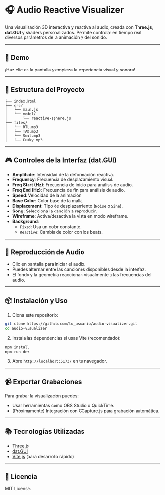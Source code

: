 
# 🎧 Audio Reactive Visualizer

Una visualización 3D interactiva y reactiva al audio, creada con **Three.js**, **dat.GUI** y shaders personalizados. Permite controlar en tiempo real diversos parámetros de la animación y del sonido.

---

## 🚀 Demo

¡Haz clic en la pantalla y empieza la experiencia visual y sonora!

---

## 📂 Estructura del Proyecto

```
├── index.html
├── src/
│   └── main.js
│   └── model/
│       └── reactive-sphere.js
├── files/
│   └── RTL.mp3
│   └── TAK.mp3
│   └── Soul.mp3
│   └── Funky.mp3
```

---

## 🎮 Controles de la Interfaz (dat.GUI)

- **Amplitude**: Intensidad de la deformación reactiva.
- **Frequency**: Frecuencia de desplazamiento visual.
- **Freq Start (Hz)**: Frecuencia de inicio para análisis de audio.
- **Freq End (Hz)**: Frecuencia de fin para análisis de audio.
- **Speed**: Velocidad de la animación.
- **Base Color**: Color base de la malla.
- **Displacement**: Tipo de desplazamiento (`Noise` o `Sine`).
- **Song**: Selecciona la canción a reproducir.
- **Wireframe**: Activa/desactiva la vista en modo wireframe.
- **Background**: 
  - `Fixed`: Usa un color constante.
  - `Reactive`: Cambia de color con los beats.

---

## 🎵 Reproducción de Audio

- Clic en pantalla para iniciar el audio.
- Puedes alternar entre las canciones disponibles desde la interfaz.
- El fondo y la geometría reaccionan visualmente a las frecuencias del audio.

---

## 📦 Instalación y Uso

1. Clona este repositorio:

```bash
git clone https://github.com/tu_usuario/audio-visualizer.git
cd audio-visualizer
```

2. Instala las dependencias si usas Vite (recomendado):

```bash
npm install
npm run dev
```

3. Abre `http://localhost:5173/` en tu navegador.

---

## 📹 Exportar Grabaciones

Para grabar la visualización puedes:
- Usar herramientas como OBS Studio o QuickTime.
- (Próximamente) Integración con CCapture.js para grabación automática.

---

## 📚 Tecnologías Utilizadas

- [Three.js](https://threejs.org/)
- [dat.GUI](https://github.com/dataarts/dat.gui)
- [Vite.js](https://vitejs.dev/) (para desarrollo rápido)

---

## 📝 Licencia

MIT License.
